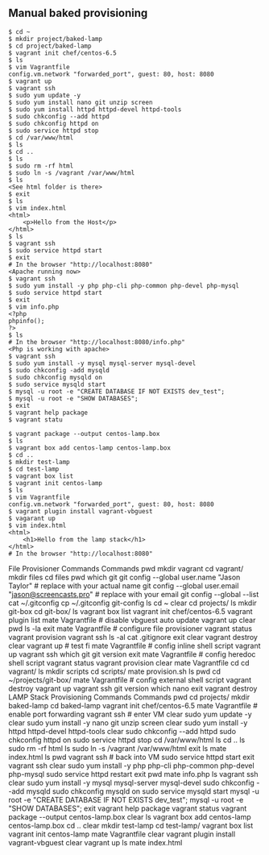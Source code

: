 ## Manual baked provisioning

```
$ cd ~
$ mkdir project/baked-lamp
$ cd project/baked-lamp
$ vagrant init chef/centos-6.5
$ ls
$ vim Vagrantfile
config.vm.network "forwarded_port", guest: 80, host: 8080
$ vagrant up
$ vagrant ssh
$ sudo yum update -y
$ sudo yum install nano git unzip screen
$ sudo yum install httpd httpd-devel httpd-tools
$ sudo chkconfig --add httpd
$ sudo chkconfig httpd on
$ sudo service httpd stop
$ cd /var/www/html
$ ls
$ cd ..
$ ls
$ sudo rm -rf html
$ sudo ln -s /vagrant /var/www/html
$ ls
<See html folder is there>
$ exit
$ ls
$ vim index.html
<html>
	<p>Hello from the Host</p>
</html>
$ ls
$ vagrant ssh
$ sudo service httpd start
$ exit
# In the browser "http://localhost:8080"
<Apache running now>
$ vagrant ssh
$ sudo yum install -y php php-cli php-common php-devel php-mysql
$ sudo service httpd start
$ exit
$ vim info.php
<?php
phpinfo();
?>
$ ls
# In the browser "http://localhost:8080/info.php"
<Php is working with apache>
$ vagrant ssh
$ sudo yum install -y mysql mysql-server mysql-devel 
$ sudo chkconfig -add mysqld
$ sudo chkconfig mysqld on
$ sudo service mysqld start
$ mysql -u root -e "CREATE DATABASE IF NOT EXISTS dev_test"; 
$ mysql -u root -e "SHOW DATABASES"; 
$ exit
$ vagrant help package
$ vagrant statu

$ vagrant package --output centos-lamp.box 
$ ls 
$ vagrant box add centos-lamp centos-lamp.box
$ cd ..
$ mkdir test-lamp
$ cd test-lamp
$ vagrant box list
$ vagrant init centos-lamp
$ ls
$ vim Vagrantfile
config.vm.network "forwarded_port", guest: 80, host: 8080
$ vagrant plugin install vagrant-vbguest
$ vagarant up
$ vim index.html
<html>
	<h1>Hello from the lamp stack</h1>
</html>
# In the browser "http://localhost:8080"
```

File Provisioner Commands 
Commands pwd mkdir vagrant cd vagrant/ mkdir files cd files pwd which git git config --global user.name "Jason Taylor" # replace with your actual name git config --global user.email "jason@screencasts.pro" # replace with your email git config --global --list cat ~/.gitconfig cp ~/.gitconfig git-config ls cd ~ clear cd projects/ ls mkdir git-box cd git-box/ ls vagrant box list vagrant init chef/centos-6.5 vagrant plugin list mate Vagrantfile # disable vbguest auto update vagrant up clear pwd ls -la exit mate Vagrantfile # configure file provisioner vagrant status vagrant provision vagrant ssh ls -al cat .gitignore exit clear vagrant destroy clear vagrant up # test fi mate Vagrantfile # config inline shell script vagrant up vagrant ssh which git git version exit mate Vagrantfile # config heredoc shell script vagrant status vagrant provision clear mate Vagrantfile cd cd vagrant/ ls mkdir scripts cd scripts/ mate provision.sh ls pwd cd ~/projects/git-box/ mate Vagrantfile # config external shell script vagrant destroy vagrant up vagrant ssh git version which nano exit vagrant destroy LAMP Stack Provisioning Commands Commands pwd cd projects/ mkdir baked-lamp cd baked-lamp vagrant init chef/centos-6.5 mate Vagrantfile # enable port forwarding vagrant ssh # enter VM clear sudo yum update -y clear sudo yum install -y nano git unzip screen clear sudo yum install -y httpd httpd-devel httpd-tools clear sudo chkconfig --add httpd sudo chkconfig httpd on sudo service httpd stop cd /var/www/html ls cd .. ls sudo rm -rf html ls sudo ln -s /vagrant /var/www/html exit ls mate index.html ls pwd vagrant ssh # back into VM sudo service httpd start exit vagrant ssh clear sudo yum install -y php php-cli php-common php-devel php-mysql sudo service httpd restart exit pwd mate info.php ls vagrant ssh clear sudo yum install -y mysql mysql-server mysql-devel sudo chkconfig --add mysqld sudo chkconfig mysqld on sudo service mysqld start mysql -u root -e "CREATE DATABASE IF NOT EXISTS dev_test"; mysql -u root -e "SHOW DATABASES"; exit vagrant help package vagrant status vagrant package --output centos-lamp.box clear ls vagrant box add centos-lamp centos-lamp.box cd .. clear mkdir test-lamp cd test-lamp/ vagrant box list vagrant init centos-lamp mate Vagrantfile clear vagrant plugin install vagrant-vbguest clear vagrant up ls mate index.html
<!--stackedit_data:
eyJoaXN0b3J5IjpbLTEyMjg0MDgwOTcsNjE2NjY1OTQ0LDE2Nj
A3MDUwMzcsLTc2NTM3MzY3NCw3MzA5OTgxMTZdfQ==
-->
